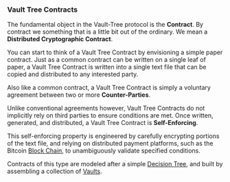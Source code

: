 ### Vault Tree Contracts

The fundamental object in the Vault-Tree protocol is the **Contract**. By contract we something
that is a little bit out of the ordinary. We mean a **Distributed Cryptographic Contract**.

You can start to think of a Vault Tree Contract by envisioning a simple paper contract.
Just as a common contract can be written on a single leaf of paper, a Vault Tree
Contract is written into a single text file that can be copied and distributed to any interested party. 

Also like a common contract, a Vault Tree Contract is simply a voluntary agreement between two
or more **Counter-Parties**.

Unlike conventional agreements however, Vault Tree Contracts do not implicitly rely on third parties to
ensure conditions are met. Once written, generated, and distributed, a Vault Tree Contract is **Self-Enforcing**.

This self-enforcing property is engineered by carefully encrypting portions of
the text file, and relying on distributed payment platforms, such as the Bitcoin [Block
Chain], to unambiguously validate specified conditions.

Contracts of this type are modeled after a simple [Decision Tree], and built by assembling
a collection of [Vaults].

[Block Chain]: https://en.bitcoin.it/wiki/Block_chain 
[Decision Tree]: http://vault-tree.org/overviews/decision_tree
[Vaults]: http://vault-tree.org/overviews/vaults

